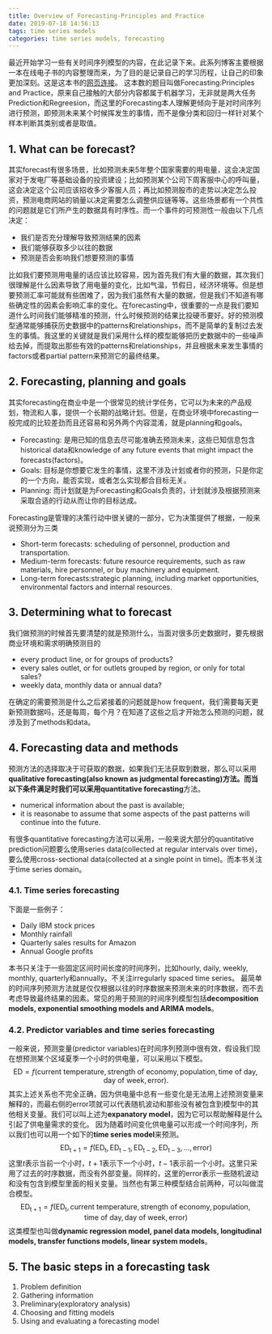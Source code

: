 ```yaml
---
title: Overview of Forecasting-Principles and Practice
date: 2019-07-18 14:56:13
tags: time series models
categories: time series models, forecasting
---
```


最近开始学习一些有关时间序列模型的内容，在此记录下来。此系列博客主要根据一本在线电子书的内容整理而来，为了目的是记录自己的学习历程，让自己的印象更加深刻。这是这本书的[网页连接](https://www.otexts.org/fpp)。
这本数的题目叫做Forecasting:Principles and Practice，原来自己接触的大部分内容都属于机器学习，无非就是两大任务Prediction和Regreesion，而这里的Forecasting本人理解更倾向于是对时间序列进行预测，即预测未来某个时候挥发生的事情，而不是像分类和回归一样针对某个样本判断其类别或者是取值。


## <!--more-->


## 1. What can be forecast?
其实forecast有很多场景，比如预测未来5年整个国家需要的用电量，这会决定国家对于发电厂等基础设备的投资建设；比如预测某个公司下周客服中心的呼叫量，这会决定这个公司应该招收多少客服人员；再比如预测股市的走势以决定怎么投资，预测电商网站的销量以决定需要怎么调整供应链等等。这些场景都有一个共性的问题就是它们所产生的数据具有时序性。而一个事件的可预测性一般由以下几点决定：

* 我们是否充分理解导致预测结果的因素
* 我们能够获取多少以往的数据
* 预测是否会影响我们想要预测的事情

比如我们要预测用电量的话应该比较容易，因为首先我们有大量的数据，其次我们很理解是什么因素导致了用电量的变化，比如气温，节假日，经济环境等。但是想要预测汇率可能就有些困难了，因为我们虽然有大量的数据，但是我们不知道有哪些确定性的因素会影响汇率的变化。在forecasting中，很重要的一点是我们要知道什么时间我们能够精准的预测，什么时候预测的结果比投硬币要好。好的预测模型通常能够捕获历史数据中的patterns和relationships，而不是简单的复制过去发生的事情。我这里的关键就是我们采用什么样的模型能够把历史数据中的一些噪声给去掉，而提取出那些有效的patterns和relationships，并且根据未来发生事情的factors或者partial pattern来预测它的最终结果。

## 2. Forecasting, planning and goals
其实forecasting在商业中是一个很常见的统计学任务，它可以为未来的产品规划，物流和人事，提供一个长期的战略计划。但是，在商业环境中forecasting一般完成的比较差劲而且还容易和另外两个内容混淆，就是planning和goals。

* Forecasting: 是用已知的信息去尽可能准确去预测未来，这些已知信息包含historical data和knowledge of any future events that might impact the forecasts(factors)。
* Goals: 目标是你想要它发生的事情，这里不涉及计划或者你的预测，只是你定的一个方向，能否实现，或者怎么实现都合目标无关。
* Planning: 而计划就是为Forecasting和Goals负责的，计划就涉及根据预测来采取合适的行动从而让你的目标达成。

Forecasting是管理的决策行动中很关键的一部分，它为决策提供了根据，一般来说预测分为三类
* Short-term forecasts: scheduling of personnel, production and transportation.
* Medium-term forecasts: future resource requirements, such as raw materials, hire personnel, or buy machinery and equipment.
* Long-term forecasts:strategic planning, including market opportunities, environmental factors and internal resources.

## 3. Determining what to forecast
我们做预测的时候首先要清楚的就是预测什么，当面对很多历史数据时，要先根据商业环境和需求明确预测目的

* every product line, or for groups of products?
* every sales outlet, or for outlets grouped by region, or only for total sales?
* weekly data, monthly data or annual data?

在确定的需要预测是什么之后紧接着的问题就是how frequent，我们需要每天更新预测数据吗，还是每周，每个月？在知道了这些之后才开始怎么预测的问题，就涉及到了methods和data。

## 4. Forecasting data and methods
预测方法的选择取决于可获取的数据，如果我们无法获取到数据，那么可以采用**qualitative forecasting(also known as judgmental forecasting)**方法。而当以下条件满足时我们可以采用**quantitative forecasting**方法。
* numerical information about the past is available;
* it is reasonabe to assume that some aspects of the past patterns will continue into the future.

有很多quantitative forecasting方法可以采用，一般来说大部分的quantitative prediction问题要么使用series data(collected at regular intervals over time)，要么使用cross-sectional data(collected at a single point in time)。而本书关注于time series domain。

### 4.1. Time series forecasting
下面是一些例子：
* Daily IBM stock prices
* Monthly rainfall
* Quarterly sales results for Amazon
* Annual Google profits

本书只关注于一些固定区间时间长度的时间序列，比如hourly, daily, weekly, monthly, quarterly和annually。不关注irregularly spaced time series。
最简单的时间序列预测方法就是仅仅根据以往的时序数据来预测未来的时序数据，而不去考虑导致最终结果的因素。常见的用于预测的时间序列模型包括**decomposition models, exponential smoothing models and ARIMA models**。

### 4.2. Predictor variables and time series forecasting
一般来说，预测变量(predictor variables)在时间序列预测中很有效，假设我们现在想预测某个区域夏季一个小时的供电量，可以采用以下模型。
$$
\mathrm{ED} = f(\mathrm{current\ temperature, strength\ of\  economy, population, time\ of\ day, day\ of\ week, error}).
$$
其实上述关系也不完全正确，因为供电量中总有一些变化是无法用上述预测变量来解释的，而最右侧的$\mathrm{error}$项就可以代表随机波动和那些没有被包含到模型中的其他相关变量。我们可以叫上述为**expanatory model**，因为它可以帮助解释是什么引起了供电量需求的变化。
因为随着时间变化供电量可以形成一个时间序列，所以我们也可以用一个如下的**time series model**来预测。
$$
\mathrm{ED_{t+1}}=f(\mathrm{ED_t, ED_{t-1},ED_{t-2}, ED_{t-3}, \ldots,error})
$$
这里$t$表示当前一个小时，$t+1$表示下一个小时，$t-1$表示前一个小时。这里只采用了过去的时序数据，而没有外部变量。同样的，这里的$\mathrm{error}$表示一些随机波动和没有包含到模型里面的相关变量。当然也有第三种模型结合前两种，可以叫做混合模型。
$$
\mathrm{ED_{t+1}}=f(\mathrm{ED_t, current\ temperature, strength\ of\  economy, population, time\ of\ day, day\ of\ week, error})
$$
这类模型也叫做**dynamic regression model, panel data models, longitudinal models, transfer functions models, linear system models**。

## 5. The basic steps in a forecasting task

1. Problem definition
2. Gathering information
3. Preliminary(exploratory analysis)
4. Choosing and fitting models
5. Using and evaluating a forecasting model